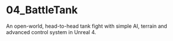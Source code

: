 # 04_BattleTank
An open-world, head-to-head tank fight with simple AI, terrain and advanced control system in Unreal 4.
